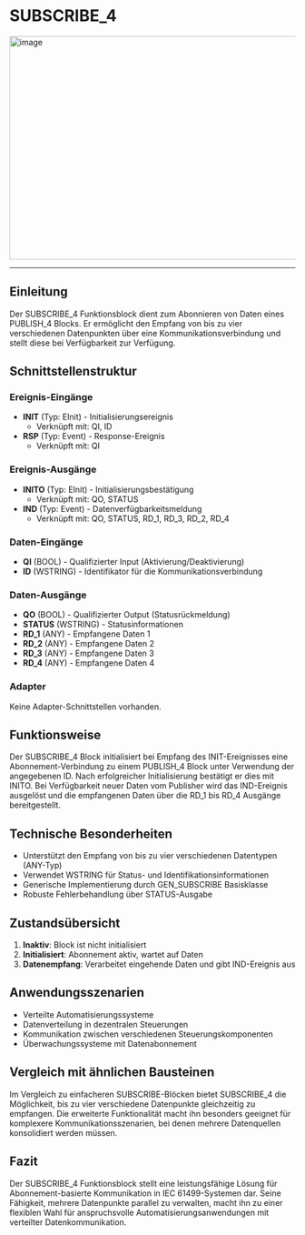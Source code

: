 # SUBSCRIBE_4

<img width="1291" height="393" alt="image" src="https://github.com/user-attachments/assets/64c5b7ee-a7e0-4217-a6d8-5b4904bf79d4" />

* * * * * * * * * *
## Einleitung
Der SUBSCRIBE_4 Funktionsblock dient zum Abonnieren von Daten eines PUBLISH_4 Blocks. Er ermöglicht den Empfang von bis zu vier verschiedenen Datenpunkten über eine Kommunikationsverbindung und stellt diese bei Verfügbarkeit zur Verfügung.

## Schnittstellenstruktur

### **Ereignis-Eingänge**
- **INIT** (Typ: EInit) - Initialisierungsereignis
  - Verknüpft mit: QI, ID
- **RSP** (Typ: Event) - Response-Ereignis
  - Verknüpft mit: QI

### **Ereignis-Ausgänge**
- **INITO** (Typ: EInit) - Initialisierungsbestätigung
  - Verknüpft mit: QO, STATUS
- **IND** (Typ: Event) - Datenverfügbarkeitsmeldung
  - Verknüpft mit: QO, STATUS, RD_1, RD_3, RD_2, RD_4

### **Daten-Eingänge**
- **QI** (BOOL) - Qualifizierter Input (Aktivierung/Deaktivierung)
- **ID** (WSTRING) - Identifikator für die Kommunikationsverbindung

### **Daten-Ausgänge**
- **QO** (BOOL) - Qualifizierter Output (Statusrückmeldung)
- **STATUS** (WSTRING) - Statusinformationen
- **RD_1** (ANY) - Empfangene Daten 1
- **RD_2** (ANY) - Empfangene Daten 2
- **RD_3** (ANY) - Empfangene Daten 3
- **RD_4** (ANY) - Empfangene Daten 4

### **Adapter**
Keine Adapter-Schnittstellen vorhanden.

## Funktionsweise
Der SUBSCRIBE_4 Block initialisiert bei Empfang des INIT-Ereignisses eine Abonnement-Verbindung zu einem PUBLISH_4 Block unter Verwendung der angegebenen ID. Nach erfolgreicher Initialisierung bestätigt er dies mit INITO. Bei Verfügbarkeit neuer Daten vom Publisher wird das IND-Ereignis ausgelöst und die empfangenen Daten über die RD_1 bis RD_4 Ausgänge bereitgestellt.

## Technische Besonderheiten
- Unterstützt den Empfang von bis zu vier verschiedenen Datentypen (ANY-Typ)
- Verwendet WSTRING für Status- und Identifikationsinformationen
- Generische Implementierung durch GEN_SUBSCRIBE Basisklasse
- Robuste Fehlerbehandlung über STATUS-Ausgabe

## Zustandsübersicht
1. **Inaktiv**: Block ist nicht initialisiert
2. **Initialisiert**: Abonnement aktiv, wartet auf Daten
3. **Datenempfang**: Verarbeitet eingehende Daten und gibt IND-Ereignis aus

## Anwendungsszenarien
- Verteilte Automatisierungssysteme
- Datenverteilung in dezentralen Steuerungen
- Kommunikation zwischen verschiedenen Steuerungskomponenten
- Überwachungssysteme mit Datenabonnement

## Vergleich mit ähnlichen Bausteinen
Im Vergleich zu einfacheren SUBSCRIBE-Blöcken bietet SUBSCRIBE_4 die Möglichkeit, bis zu vier verschiedene Datenpunkte gleichzeitig zu empfangen. Die erweiterte Funktionalität macht ihn besonders geeignet für komplexere Kommunikationsszenarien, bei denen mehrere Datenquellen konsolidiert werden müssen.

## Fazit
Der SUBSCRIBE_4 Funktionsblock stellt eine leistungsfähige Lösung für Abonnement-basierte Kommunikation in IEC 61499-Systemen dar. Seine Fähigkeit, mehrere Datenpunkte parallel zu verwalten, macht ihn zu einer flexiblen Wahl für anspruchsvolle Automatisierungsanwendungen mit verteilter Datenkommunikation.
